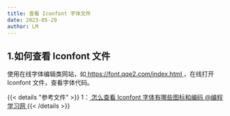 ```yaml
---
title: 查看 Iconfont 字体文件
date: 2023-05-29
author: LM
---
```


## 1.如何查看 Iconfont 文件

使用在线字体编辑类网站，如[ https://font.qqe2.com/index.html ](https://font.qqe2.com/index.html)，在线打开 Iconfont 文件，查看字体代码。

{{< details "参考文件" >}} 
1：[ 怎么查看 Iconfont 字体有哪些图标和编码 @编程学习网 ](http://www.topstudy.com.cn/nav/web/83553.html)
{{< /details >}}